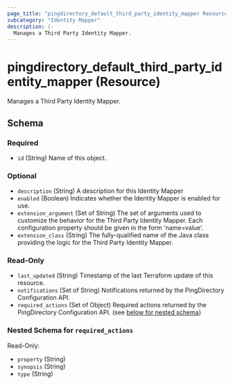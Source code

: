```yaml
---
page_title: "pingdirectory_default_third_party_identity_mapper Resource - terraform-provider-pingdirectory"
subcategory: "Identity Mapper"
description: |-
  Manages a Third Party Identity Mapper.
---
```


# pingdirectory_default_third_party_identity_mapper (Resource)

Manages a Third Party Identity Mapper.



<!-- schema generated by tfplugindocs -->
## Schema

### Required

- `id` (String) Name of this object.

### Optional

- `description` (String) A description for this Identity Mapper
- `enabled` (Boolean) Indicates whether the Identity Mapper is enabled for use.
- `extension_argument` (Set of String) The set of arguments used to customize the behavior for the Third Party Identity Mapper. Each configuration property should be given in the form 'name=value'.
- `extension_class` (String) The fully-qualified name of the Java class providing the logic for the Third Party Identity Mapper.

### Read-Only

- `last_updated` (String) Timestamp of the last Terraform update of this resource.
- `notifications` (Set of String) Notifications returned by the PingDirectory Configuration API.
- `required_actions` (Set of Object) Required actions returned by the PingDirectory Configuration API. (see [below for nested schema](#nestedatt--required_actions))

<a id="nestedatt--required_actions"></a>
### Nested Schema for `required_actions`

Read-Only:

- `property` (String)
- `synopsis` (String)
- `type` (String)



